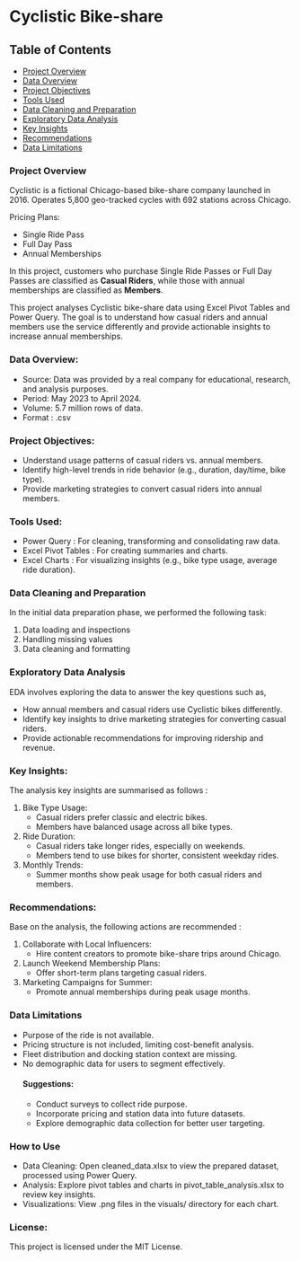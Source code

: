 # Cyclistic Bike-share

## Table of Contents
- [Project Overview](#project-overview)
- [Data Overview](#data-overview)
- [Project Objectives](#project-objectives)
- [Tools Used](#tools-used)
- [Data Cleaning and Preparation](#data-cleaning-and-preparation)
- [Exploratory Data Analysis](#exploratory-data-analysis)
- [Key Insights](#key-insights)
- [Recommendations](#recommendations)
- [Data Limitations](#data-limitations)

### Project Overview
Cyclistic is a fictional Chicago-based bike-share company launched in 2016. Operates 5,800 geo-tracked cycles with 692 stations across Chicago.

Pricing Plans:
- Single Ride Pass
- Full Day Pass
- Annual Memberships

In this project, customers who purchase Single Ride Passes or Full Day Passes are classified as **Casual Riders**, while those with annual memberships are classified as **Members**.

This project analyses Cyclistic bike-share data using Excel Pivot Tables and Power Query. The goal is to understand how casual riders and annual members use the service differently and provide actionable insights to increase annual memberships.

### Data Overview:
- Source: Data was provided by a real company for educational, research, and analysis purposes.
- Period: May 2023 to April 2024.
- Volume: 5.7 million rows of data.
- Format : .csv

### Project Objectives:
- Understand usage patterns of casual riders vs. annual members.
- Identify high-level trends in ride behavior (e.g., duration, day/time, bike type).
- Provide marketing strategies to convert casual riders into annual members.

### Tools Used:
- Power Query : For cleaning, transforming and consolidating raw data.
- Excel Pivot Tables : For creating summaries and charts.
- Excel Charts : For visualizing insights (e.g., bike type usage, average ride duration).

### Data Cleaning and Preparation
In the initial data preparation phase, we performed the following task:
1. Data loading and inspections
2. Handling missing values
3. Data cleaning and formatting

### Exploratory Data Analysis
EDA involves exploring the data to answer the key questions such as,
- How annual members and casual riders use Cyclistic bikes differently.
- Identify key insights to drive marketing strategies for converting casual riders.
- Provide actionable recommendations for improving ridership and revenue.

### Key Insights:
The analysis key insights are summarised as follows : 
1. Bike Type Usage:
    - Casual riders prefer classic and electric bikes.
    - Members have balanced usage across all bike types.
2. Ride Duration:
    - Casual riders take longer rides, especially on weekends.
    - Members tend to use bikes for shorter, consistent weekday rides.
3. Monthly Trends:
    - Summer months show peak usage for both casual riders and members.

### Recommendations:
Base on the analysis, the following actions are recommended : 

1. Collaborate with Local Influencers:
    - Hire content creators to promote bike-share trips around Chicago.
2. Launch Weekend Membership Plans:
    - Offer short-term plans targeting casual riders.
3. Marketing Campaigns for Summer:
    - Promote annual memberships during peak usage months.

### Data Limitations
- Purpose of the ride is not available.
- Pricing structure is not included, limiting cost-benefit analysis.
- Fleet distribution and docking station context are missing.
- No demographic data for users to segment effectively.
    #### Suggestions:
    - Conduct surveys to collect ride purpose.
    - Incorporate pricing and station data into future datasets.
    - Explore demographic data collection for better user targeting.


### How to Use
- Data Cleaning: Open cleaned_data.xlsx to view the prepared dataset, processed using Power Query.
- Analysis: Explore pivot tables and charts in pivot_table_analysis.xlsx to review key insights.
- Visualizations: View .png files in the visuals/ directory for each chart.

### License:
This project is licensed under the MIT License.
